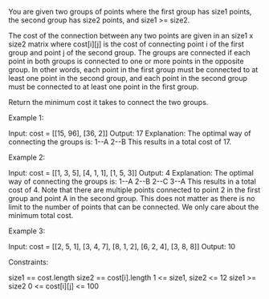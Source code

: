 You are given two groups of points where the first group has size1 points,
the second group has size2 points, and size1 >= size2.

The cost of the connection between any two points are given in an size1 x
size2 matrix where cost[i][j] is the cost of connecting point i of the first
group and point j of the second group. The groups are connected if each point
in both groups is connected to one or more points in the opposite group. In
other words, each point in the first group must be connected to at least one
point in the second group, and each point in the second group must be
connected to at least one point in the first group.

Return the minimum cost it takes to connect the two groups.


Example 1:


Input: cost = [[15, 96], [36, 2]]
Output: 17
Explanation: The optimal way of connecting the groups is:
1--A
2--B
This results in a total cost of 17.


Example 2:


Input: cost = [[1, 3, 5], [4, 1, 1], [1, 5, 3]]
Output: 4
Explanation: The optimal way of connecting the groups is:
1--A
2--B
2--C
3--A
This results in a total cost of 4.
Note that there are multiple points connected to point 2 in the first group
and point A in the second group. This does not matter as there is no limit to
the number of points that can be connected. We only care about the minimum
total cost.


Example 3:


Input: cost = [[2, 5, 1], [3, 4, 7], [8, 1, 2], [6, 2, 4], [3, 8, 8]]
Output: 10



Constraints:


size1 == cost.length
size2 == cost[i].length
1 <= size1, size2 <= 12
size1 >= size2
0 <= cost[i][j] <= 100




